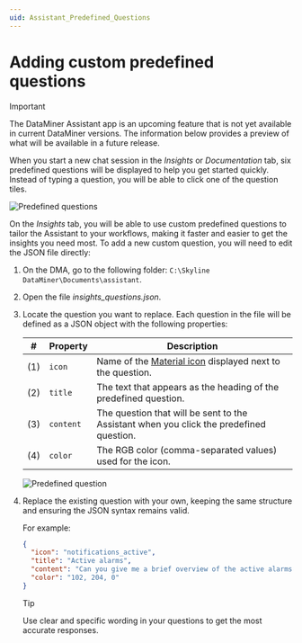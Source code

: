 ```yaml
---
uid: Assistant_Predefined_Questions
---
```


# Adding custom predefined questions

> [!IMPORTANT]
> The DataMiner Assistant app is an upcoming feature that is not yet available in current DataMiner versions. The information below provides a preview of what will be available in a future release.

When you start a new chat session in the *Insights* or *Documentation* tab, six predefined questions will be displayed to help you get started quickly. Instead of typing a question, you will be able to click one of the question tiles.

![Predefined questions](~/dataminer/images/Assistant_PredefinedQuestions.gif)

On the *Insights* tab, you will be able to use custom predefined questions to tailor the Assistant to your workflows, making it faster and easier to get the insights you need most. To add a new custom question, you will need to edit the JSON file directly:

1. On the DMA, go to the following folder: `C:\Skyline DataMiner\Documents\assistant`.

1. Open the file *insights_questions.json*.

1. Locate the question you want to replace. Each question in the file will be defined as a JSON object with the following properties:

   | # | Property | Description |
   |:--:|--|--|
   | (1) | `icon` | Name of the [Material icon](https://fonts.google.com/icons) displayed next to the question. |
   | (2) | `title` | The text that appears as the heading of the predefined question. |
   | (3) | `content` | The question that will be sent to the Assistant when you click the predefined question. |
   | (4) | `color` | The RGB color (comma-separated values) used for the icon. |

   ![Predefined question](~/dataminer/images/Assistant_Predefined_Question.png)

1. Replace the existing question with your own, keeping the same structure and ensuring the JSON syntax remains valid.

   For example:

   ```json
   {
     "icon": "notifications_active",
     "title": "Active alarms",
     "content": "Can you give me a brief overview of the active alarms in my system?",
     "color": "102, 204, 0"
   }
   ```

   > [!TIP]
   > Use clear and specific wording in your questions to get the most accurate responses.
